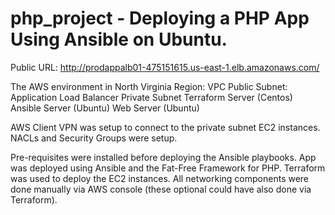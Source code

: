 # php_project - Deploying a PHP App Using Ansible on Ubuntu.

Public URL: http://prodappalb01-475151615.us-east-1.elb.amazonaws.com/

The AWS environment in North Virginia Region:
VPC
    Public Subnet:
        Application Load Balancer
    Private Subnet
        Terraform Server (Centos)
        Ansible Server (Ubuntu)
        Web Server (Ubuntu)
    
AWS Client VPN was setup to connect to the private subnet EC2 instances. NACLs and Security Groups were setup. 


Pre-requisites were installed before deploying the Ansible playbooks. App was deployed using Ansible and the Fat-Free Framework
for PHP. Terraform was used to deploy the EC2 instances. All networking components were done manually via AWS console 
(these optional could have also done via Terraform).
